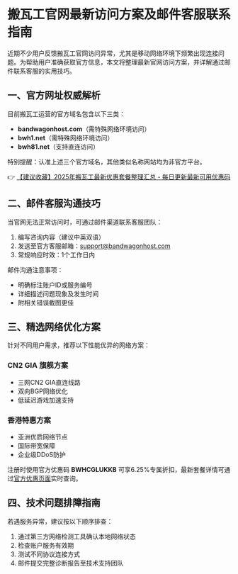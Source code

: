 # 搬瓦工官网最新访问方案及邮件客服联系指南

近期不少用户反馈搬瓦工官网访问异常，尤其是移动网络环境下频繁出现连接问题。为帮助用户准确获取官方信息，本文将整理最新官网访问方案，并详解通过邮件联系客服的实用技巧。

## 一、官方网址权威解析
目前搬瓦工运营的官方域名包含以下三类：
- **bandwagonhost.com**（需特殊网络环境访问）
- **bwh1.net**（需特殊网络环境访问）
- **bwh81.net**（支持直连访问）

特别提醒：认准上述三个官方域名，其他类似名称网站均为非官方平台。

👉 [【建议收藏】2025年搬瓦工最新优惠套餐整理汇总 - 每日更新最新可用优惠码](https://bit.ly/banwagon)

## 二、邮件客服沟通技巧
当官网无法正常访问时，可通过邮件渠道联系客服团队：
1. 编写咨询内容（建议中英双语）
2. 发送至官方客服邮箱：support@bandwagonhost.com
3. 常规响应时效：1个工作日内

邮件沟通注意事项：
- 明确标注账户ID或服务编号
- 详细描述问题现象及发生时间
- 附相关错误截图更佳

## 三、精选网络优化方案
针对不同用户需求，推荐以下性能优异的网络方案：

### CN2 GIA 旗舰方案
- 三网CN2 GIA直连线路
- 双向BGP网络优化
- 低延迟游戏加速支持

### 香港特惠方案
- 亚洲优质网络节点
- 国际带宽保障
- 企业级DDoS防护

注册时使用官方优惠码 **BWHCGLUKKB** 可享6.25%专属折扣，最新套餐详情可通过[官方优惠页面](https://bit.ly/banwagon)实时查询。

## 四、技术问题排障指南
若遇服务异常，建议按以下顺序排查：
1. 通过第三方网络检测工具确认本地网络状态
2. 检查账户服务有效期
3. 测试不同协议连接方式
4. 邮件提交完整诊断报告至技术支持团队